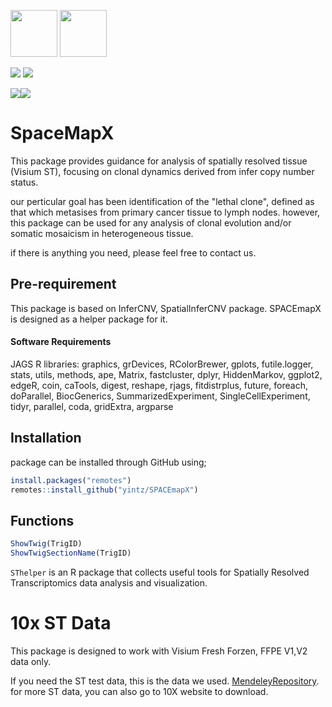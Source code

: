 <img src="https://www.nds.ox.ac.uk/images/logos/secondary-logo" height="75" /> <img src="https://www.nds.ox.ac.uk/images/logos/primary-logo" height="75"/> 

<a href="https://twitter.com/intent/follow?screen_name=Wien_Yin">
<img src="https://img.shields.io/twitter/follow/Wien_Yin?style=social&logo=X",alt="follow on Twitter"></a>
<a href="https://twitter.com/intent/follow?screen_name=OxPCaBiol">
<img src="https://img.shields.io/twitter/follow/OxPCaBiol?style=social&logo=X",alt="follow on Twitter"></a>

[![](https://img.shields.io/badge/SPACEmapX-version0.99-blue.svg)](https://github.com/yintz/SPACEmapX/releases)[![](https://img.shields.io/github/last-commit/yintz/SPACEmapX.svg)](https://github.com/yintz/SPACEmapX/commits/main)


# SpaceMapX
This package provides guidance for analysis of spatially resolved tissue (Visium ST), focusing on clonal dynamics derived from infer copy number status.

our perticular goal has been identification of the "lethal clone", defined as that which metasises from primary cancer tissue to lymph nodes. however, this package can be used for any analysis of clonal evolution and/or somatic mosaicism in heterogeneous tissue.  

if there is anything you need, please feel free to contact us.
## Pre-requirement

This package is based on InferCNV, SpatialInferCNV package. SPACEmapX is designed as a helper package for it.


#### Software Requirements
JAGS
R libraries: 
graphics, grDevices, RColorBrewer, gplots, futile.logger, stats, utils, methods, ape, Matrix, fastcluster, dplyr, HiddenMarkov, ggplot2, edgeR, coin, caTools, digest, reshape, rjags, fitdistrplus, future, foreach, doParallel, BiocGenerics, SummarizedExperiment, SingleCellExperiment, tidyr, parallel, coda, gridExtra, argparse





## Installation
package can be installed through GitHub using;
``` r
install.packages("remotes")
remotes::install_github("yintz/SPACEmapX")
```

## Functions
``` r
ShowTwig(TrigID)
ShowTwigSectionName(TrigID)
```



`SThelper` is an R package that collects useful tools for Spatially Resolved Transcriptomics data analysis and visualization.


# 10x ST Data

This package is designed to work with Visium Fresh Forzen, FFPE V1,V2 data only.

If you need the ST test data, this is the data we used. 
[MendeleyRepository](https://data.mendeley.com/v1/datasets/svw96g68dv/draft?a=3f263217-2bd3-4a3c-8125-8c517c3a9e29).
for more ST data, you can also go to 10X website to download.
